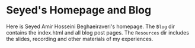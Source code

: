 # Seyed's Homepage and Blog
Here is Seyed Amir Hosseini Beghaeiraveri's homepage. The `Blog` dir contains the index.html and all blog post pages. The `Resources` dir includes the slides, recording and other materials of my experiences.
